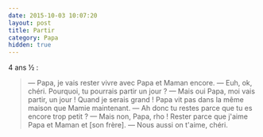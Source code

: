 ```yaml
---
date: 2015-10-03 10:07:20
layout: post
title: Partir
category: Papa
hidden: true
---
```


4 ans ½ :

> — Papa, je vais rester vivre avec Papa et Maman encore.
> — Euh, ok, chéri. Pourquoi, tu pourrais partir un jour ?
> — Mais oui Papa, moi vais partir, un jour ! Quand je serais grand ! Papa vit pas dans la même maison que Mamie maintenant.
> — Ah donc tu restes parce que tu es encore trop petit ?
> — Mais non, Papa, rho ! Rester parce que j'aime Papa et Maman et [son frère].
> — Nous aussi on t'aime, chéri.

